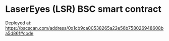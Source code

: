 # LaserEyes (LSR) BSC smart contract

Deployed at:
https://bscscan.com/address/0x1cb9ca00538265a22e56b758026948608ba5d86f#code
